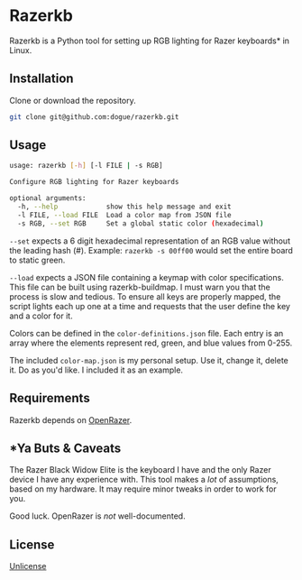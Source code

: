 # Razerkb

Razerkb is a Python tool for setting up RGB lighting for Razer keyboards* in Linux.

## Installation

Clone or download the repository.

```bash
git clone git@github.com:dogue/razerkb.git
```

## Usage

```bash
usage: razerkb [-h] [-l FILE | -s RGB]

Configure RGB lighting for Razer keyboards

optional arguments:
  -h, --help            show this help message and exit
  -l FILE, --load FILE  Load a color map from JSON file
  -s RGB, --set RGB     Set a global static color (hexadecimal)
```

`--set` expects a 6 digit hexadecimal representation of an RGB value without the leading hash (#). Example: `razerkb -s 00ff00` would set the entire board to static green.

`--load` expects a JSON file containing a keymap with color specifications. This file can be built using razerkb-buildmap. I must warn you that the process is slow and tedious. To ensure all keys are properly mapped, the script lights each up one at a time and requests that the user define the key and a color for it.

Colors can be defined in the `color-definitions.json` file. Each entry is an array where the elements represent red, green, and blue values from 0-255.

The included `color-map.json` is my personal setup. Use it, change it, delete it. Do as you'd like. I included it as an example.

## Requirements
Razerkb depends on [OpenRazer](https://openrazer.github.io/).

## *Ya Buts & Caveats
The Razer Black Widow Elite is the keyboard I have and the only Razer device I have any experience with. This tool makes a *lot* of assumptions, based on my hardware. It may require minor tweaks in order to work for you.

Good luck. OpenRazer is *not* well-documented.

## License
[Unlicense](https://choosealicense.com/licenses/unlicense/)